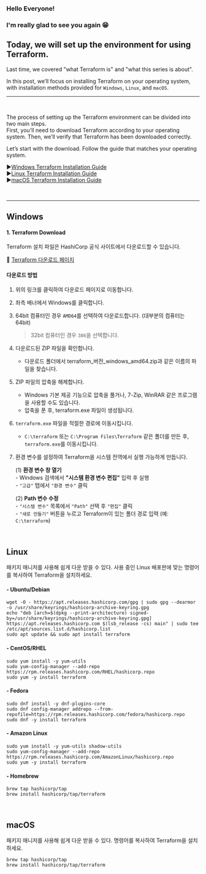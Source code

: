 ### Hello Everyone! 
### I'm really glad to see you again 😁
## Today, we will set up the environment for using Terraform.

Last time, we covered "what Terraform is" and "what this series is about".  
  
In this post, we’ll focus on installing Terraform on your operating system, with installation methods provided for `Windows`, `Linux`, and `macOS`.

***
<br>

The process of setting up the Terraform environment can be divided into two main steps.  
First, you'll need to download Terraform according to your operating system. Then, we’ll verify that Terraform has been downloaded correctly.  
  
Let’s start with the download. Follow the guide that matches your operating system.  

▶️[Windows Terraform Installation Guide](#Windows)  
▶️[Linux Terraform Installation Guide](#Linux)  
▶️[macOS Terraform Installation Guide](#macOS)  

<br>
 
***

## Windows

#### 1. Terraform Download

Terraform 설치 파일은 HashiCorp 공식 사이트에서 다운로드할 수 있습니다.

🔗 [Terraform 다운로드 페이지](https://developer.hashicorp.com/terraform/install)

#### 다운로드 방법

1. 위의 링크를 클릭하여 다운로드 페이지로 이동합니다.

1. 좌측 배너에서 Windows를 클릭합니다.

1. 64bit 컴퓨터인 경우 `AMD64`를 선택하여 다운로드합니다. (대부분의 컴퓨터는 64bit) 
    >  32bit 컴퓨터인 경우 `386`을 선택합니다.

1. 다운로드된 ZIP 파일을 확인합니다.
   - 다운로드 폴더에서 terraform_버전_windows_amd64.zip과 같은 이름의 파일을 찾습니다.

1. ZIP 파일의 압축을 해제합니다.
   - Windows 기본 제공 기능으로 압축을 풀거나, 7-Zip, WinRAR 같은 프로그램을 사용할 수도 있습니다.
   - 압축을 푼 후, terraform.exe 파일이 생성됩니다.

1. `terraform.exe` 파일을 적절한 경로에 이동시킵니다.
   - `C:\terraform` 또는 `C:\Program Files\Terraform` 같은 폴더를 만든 후, `terraform.exe`를 이동시킵니다.
  
1. 환경 변수를 설정하여 Terraform을 시스템 전역에서 실행 가능하게 만듭니다.

    (1) **환경 변수 창 열기**  
       - Windows 검색에서 **"시스템 환경 변수 편집"** 입력 후 실행  
       - `"고급"` 탭에서 `"환경 변수"` 클릭  
    
    (2️) **Path 변수 수정**  
       - `"시스템 변수"` 목록에서 `"Path"` 선택 후 `"편집"` 클릭  
       - `"새로 만들기"` 버튼을 누르고 Terraform이 있는 폴더 경로 입력 (예: `C:\terraform`)  
    


<br>

## Linux  
  
패키지 매니저를 사용해 쉽게 다운 받을 수 있다. 사용 중인 Linux 배포판에 맞는 명령어를 복사하여 Terraform을 설치하세요.
  
#### - Ubuntu/Debian
```hcl
wget -O - https://apt.releases.hashicorp.com/gpg | sudo gpg --dearmor -o /usr/share/keyrings/hashicorp-archive-keyring.gpg
echo "deb [arch=$(dpkg --print-architecture) signed-by=/usr/share/keyrings/hashicorp-archive-keyring.gpg] https://apt.releases.hashicorp.com $(lsb_release -cs) main" | sudo tee /etc/apt/sources.list.d/hashicorp.list
sudo apt update && sudo apt install terraform
```
  
#### - CentOS/RHEL 
```hcl
sudo yum install -y yum-utils
sudo yum-config-manager --add-repo https://rpm.releases.hashicorp.com/RHEL/hashicorp.repo
sudo yum -y install terraform
``` 

#### - Fedora  
```hcl
sudo dnf install -y dnf-plugins-core
sudo dnf config-manager addrepo --from-repofile=https://rpm.releases.hashicorp.com/fedora/hashicorp.repo
sudo dnf -y install terraform
```

#### - Amazon Linux
```hcl
sudo yum install -y yum-utils shadow-utils
sudo yum-config-manager --add-repo https://rpm.releases.hashicorp.com/AmazonLinux/hashicorp.repo
sudo yum -y install terraform
```

#### - Homebrew
```hcl
brew tap hashicorp/tap
brew install hashicorp/tap/terraform
```
<br>


## macOS

패키지 매니저를 사용해 쉽게 다운 받을 수 있다. 명령어를 복사하여 Terraform을 설치하세요.

```hcl
brew tap hashicorp/tap
brew install hashicorp/tap/terraform
```
